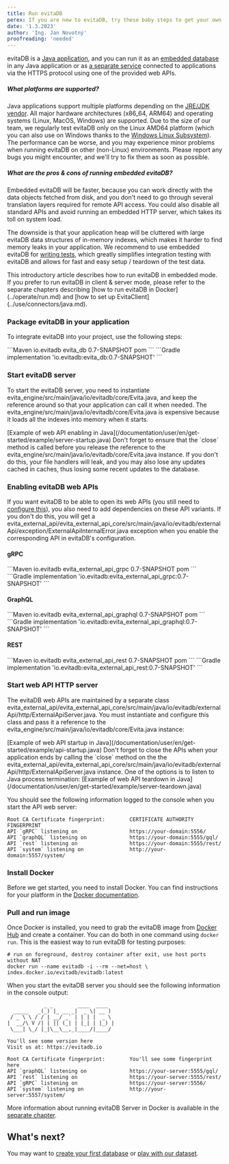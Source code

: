 ```yaml
---
title: Run evitaDB
perex: If you are new to evitaDB, try these baby steps to get your own server up and running.
date: '1.3.2023'
author: 'Ing. Jan Novotný'
proofreading: 'needed'
---
```


evitaDB is a [Java application](https://openjdk.org/), and you can run it as an
[embedded database](../use/connectors/java.md) in any Java application or as 
[a separate service](../operate/run.md) connected to applications via 
the HTTPS protocol using one of the provided web APIs.

<LanguageSpecific to="java">

<Note type="question">

<NoteTitle toggles="true">

##### What platforms are supported?
</NoteTitle>

Java applications support multiple platforms depending on the 
[JRE/JDK vendor](https://wiki.openjdk.org/display/Build/Supported+Build+Platforms). All major hardware
architectures (x86_64, ARM64) and operating systems (Linux, MacOS, Windows) are supported. Due to the size of our
team, we regularly test evitaDB only on the Linux AMD64 platform (which you can also use on Windows thanks to the
[Windows Linux Subsystem](https://learn.microsoft.com/en-us/windows/wsl/install)). The performance can be worse,
and you may experience minor problems when running evitaDB on other (non-Linux) environments. Please report any bugs
you might encounter, and we'll try to fix them as soon as possible.
</Note>

<Note type="question">

<NoteTitle toggles="true">

##### What are the pros &amp; cons of running embedded evitaDB?
</NoteTitle>

Embedded evitaDB will be faster, because you can work directly with the data objects fetched from disk, and you don't 
need to go through several translation layers required for remote API access. You could also disable all standard APIs 
and avoid running an embedded HTTP server, which takes its toll on system load.

The downside is that your application heap will be cluttered with large evitaDB data structures of in-memory indexes,
which makes it harder to find memory leaks in your application. We recommend to use embedded evitaDB for
[writing tests](../use/api/write-tests.md), which greatly simplifies integration testing with evitaDB and allows for 
fast and easy setup / teardown of the test data.
</Note>

<Note type="info">
This introductory article describes how to run evitaDB in embedded mode. If you prefer to run evitaDB in client & server 
mode, please refer to the separate chapters describing [how to run evitaDB in Docker](../operate/run.md) and 
[how to set up EvitaClient](../use/connectors/java.md).
</Note>

### Package evitaDB in your application

To integrate evitaDB into your project, use the following steps:

<CodeTabs>
<CodeTabsBlock>
```Maven
<dependency>
    <groupId>io.evitadb</groupId>
    <artifactId>evita_db</artifactId>
    <version>0.7-SNAPSHOT</version>
    <type>pom</type>
</dependency>
```
</CodeTabsBlock>
<CodeTabsBlock>
```Gradle
implementation 'io.evitadb:evita_db:0.7-SNAPSHOT'
```
</CodeTabsBlock>
</CodeTabs>

### Start evitaDB server

To start the evitaDB server, you need to instantiate <SourceClass>evita_engine/src/main/java/io/evitadb/core/Evita.java</SourceClass>,
and keep the reference around so that your application can call it when needed.
The <SourceClass>evita_engine/src/main/java/io/evitadb/core/Evita.java</SourceClass> is expensive because it loads all
the indexes into memory when it starts.

<SourceCodeTabs>
[Example of web API enabling in Java](/documentation/user/en/get-started/example/server-startup.java)
</SourceCodeTabs>

<Note type="warning">
Don't forget to ensure that the `close` method is called before you release the reference to the
<SourceClass>evita_engine/src/main/java/io/evitadb/core/Evita.java</SourceClass> instance. If you don't do this,
your file handlers will leak, and you may also lose any updates cached in caches, thus losing some
recent updates to the database.
</Note>

### Enabling evitaDB web APIs

If you want evitaDB to be able to open its web APIs (you still need to [configure this](../operate/configure.md)), you
also need to add dependencies on these API variants. If you don't do this, you will get a 
<SourceClass>evita_external_api/evita_external_api_core/src/main/java/io/evitadb/externalApi/exception/ExternalApiInternalError.java</SourceClass>
exception when you enable the corresponding API in evitaDB's configuration.

#### gRPC

<CodeTabs>
<CodeTabsBlock>
```Maven
<dependency>
    <groupId>io.evitadb</groupId>
    <artifactId>evita_external_api_grpc</artifactId>
    <version>0.7-SNAPSHOT</version>
    <type>pom</type>
</dependency>
```
</CodeTabsBlock>
<CodeTabsBlock>
```Gradle
implementation 'io.evitadb:evita_external_api_grpc:0.7-SNAPSHOT'
```
</CodeTabsBlock>
</CodeTabs>

#### GraphQL

<CodeTabs>
<CodeTabsBlock>
```Maven
<dependency>
    <groupId>io.evitadb</groupId>
    <artifactId>evita_external_api_graphql</artifactId>
    <version>0.7-SNAPSHOT</version>
    <type>pom</type>
</dependency>
```
</CodeTabsBlock>
<CodeTabsBlock>
```Gradle
implementation 'io.evitadb:evita_external_api_graphql:0.7-SNAPSHOT'
```
</CodeTabsBlock>
</CodeTabs>

#### REST

<CodeTabs>
<CodeTabsBlock>
```Maven
<dependency>
    <groupId>io.evitadb</groupId>
    <artifactId>evita_external_api_rest</artifactId>
    <version>0.7-SNAPSHOT</version>
    <type>pom</type>
</dependency>
```
</CodeTabsBlock>
<CodeTabsBlock>
```Gradle
implementation 'io.evitadb:evita_external_api_rest:0.7-SNAPSHOT'
```
</CodeTabsBlock>
</CodeTabs>

### Start web API HTTP server

The evitaDB web APIs are maintained by a separate class <SourceClass>evita_external_api/evita_external_api_core/src/main/java/io/evitadb/externalApi/http/ExternalApiServer.java</SourceClass>.
You must instantiate and configure this class and pass it a reference to the
<SourceClass>evita_engine/src/main/java/io/evitadb/core/Evita.java</SourceClass> instance:

<SourceCodeTabs requires="/docs/user/en/get-started/example/server-startup.java">    
[Example of web API startup in Java](/documentation/user/en/get-started/example/api-startup.java)
</SourceCodeTabs>

<Note type="warning">
Don't forget to close the APIs when your application ends by calling the `close` method on the
the <SourceClass>evita_external_api/evita_external_api_core/src/main/java/io/evitadb/externalApi/http/ExternalApiServer.java</SourceClass>
instance. One of the options is to listen to Java process termination:

<SourceCodeTabs requires="/docs/user/en/get-started/example/api-startup.java">    
[Example of web API teardown in Java](/documentation/user/en/get-started/example/server-teardown.java)
</SourceCodeTabs>

</Note>

You should see the following information logged to the console when you start the API web server:

```plain
Root CA Certificate fingerprint:        CERTIFICATE AUTHORITY FINGERPRINT
API `gRPC` listening on                 https://your-domain:5556/
API `graphQL` listening on              https://your-domain:5555/gql/
API `rest` listening on                 https://your-domain:5555/rest/
API `system` listening on               http://your-domain:5557/system/
```

</LanguageSpecific>
<LanguageSpecific to="evitaql,graphql,rest,csharp">

### Install Docker

Before we get started, you need to install Docker. You can find instructions for your platform in the
[Docker documentation](https://docs.docker.com/get-docker/).

### Pull and run image

Once Docker is installed, you need to grab the evitaDB image from
[Docker Hub](https://hub.docker.com/repository/docker/evitadb/evitadb/general) and create a container.
You can do both in one command using `docker run`. This is the easiest way to run evitaDB for testing purposes:

```shell
# run on foreground, destroy container after exit, use host ports without NAT
docker run --name evitadb -i --rm --net=host \ 
index.docker.io/evitadb/evitadb:latest
```

When you start the evitaDB server you should see the following information in the console output:

```plain
            _ _        ____  ____  
  _____   _(_) |_ __ _|  _ \| __ ) 
 / _ \ \ / / | __/ _` | | | |  _ \ 
|  __/\ V /| | || (_| | |_| | |_) |
 \___| \_/ |_|\__\__,_|____/|____/ 

You'll see some version here
Visit us at: https://evitadb.io

Root CA Certificate fingerprint:        You'll see some fingerprint here
API `graphQL` listening on              https://your-server:5555/gql/
API `rest` listening on                 https://your-server:5555/rest/
API `gRPC` listening on                 https://your-server:5556/
API `system` listening on               http://your-server:5557/system/
```

More information about running evitaDB Server in Docker is available in the [separate chapter](../operate/run.md).

</LanguageSpecific>

## What's next?

You may want to [create your first database](create-first-database.md) or [play with our dataset](query-our-dataset.md). 